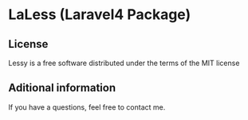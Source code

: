 # LaLess (Laravel4 Package)


## License

Lessy is a free software distributed under the terms of the MIT license

## Aditional information

If you have a questions, feel free to contact me.
